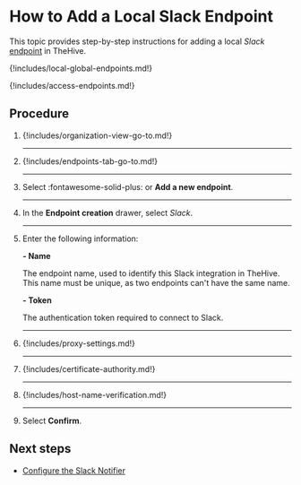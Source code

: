 # How to Add a Local Slack Endpoint

This topic provides step-by-step instructions for adding a local *Slack* [endpoint](../manage-endpoints/about-endpoints.md) in TheHive.

{!includes/local-global-endpoints.md!}

{!includes/access-endpoints.md!}

<h2>Procedure</h2>

1. {!includes/organization-view-go-to.md!}

    ---

2. {!includes/endpoints-tab-go-to.md!}

    ---

3. Select :fontawesome-solid-plus: or **Add a new endpoint**.

    ---

4. In the **Endpoint creation** drawer, select *Slack*.

    ---

5. Enter the following information:

    **- Name**

    The endpoint name, used to identify this Slack integration in TheHive. This name must be unique, as two endpoints can't have the same name.

    **- Token**

    The authentication token required to connect to Slack.

    ---

6. {!includes/proxy-settings.md!}

    ---

7. {!includes/certificate-authority.md!}

    ---

8. {!includes/host-name-verification.md!}

    ---

9. Select **Confirm**.

<h2>Next steps</h2>

* [Configure the Slack Notifier](../manage-notifications/notifiers/slack.md)